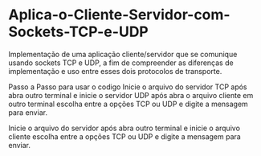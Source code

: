 # Aplica-o-Cliente-Servidor-com-Sockets-TCP-e-UDP
Implementação de uma aplicação cliente/servidor que se comunique usando sockets TCP e UDP, a fim de compreender as diferenças de implementação e uso entre esses dois protocolos de transporte.

Passo a Passo para usar o codigo
Inicie o arquivo do servidor TCP após abra outro terminal e inicie o servidor UDP após abra o arquivo cliente em outro terminal escolha entre a opções TCP ou UDP e digite a mensagem para enviar.

Inicie o arquivo do servidor  após abra outro terminal e inicie o arquivo cliente escolha entre a opções TCP ou UDP e digite a mensagem para enviar.
